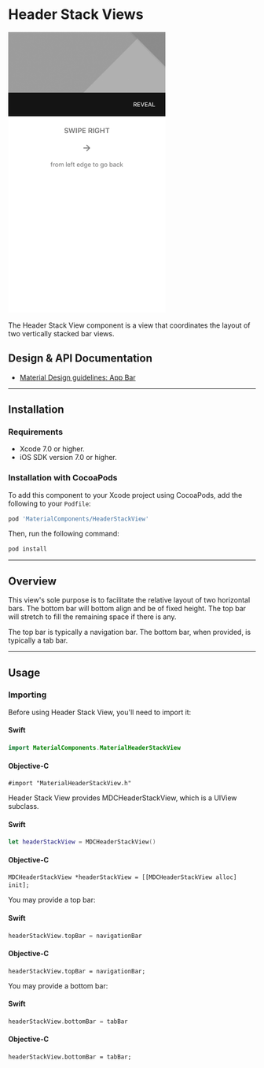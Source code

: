 <!--docs:
title: "Header Stack Views"
layout: detail
section: components
excerpt: "The Header Stack View component is a view that coordinates the layout of two vertically stacked bar views."
iconId: header
path: /catalog/flexible-headers/header-stack-views/
api_doc_root: true
-->

# Header Stack Views

<div class="article__asset article__asset--screenshot">
  <img src="docs/assets/header_stack_view.png" alt="Header Stack View" width="320">
</div>

The Header Stack View component is a view that coordinates the layout of two vertically stacked
bar views.

## Design & API Documentation

<ul class="icon-list">
  <li class="icon-list-item icon-list-item--spec"><a href="https://material.io/guidelines/layout/structure.html#structure-app-bar">Material Design guidelines: App Bar</a></li>
</ul>

- - -

## Installation

### Requirements

- Xcode 7.0 or higher.
- iOS SDK version 7.0 or higher.


### Installation with CocoaPods

To add this component to your Xcode project using CocoaPods, add the following to your `Podfile`:

``` bash
pod 'MaterialComponents/HeaderStackView'
```
<!--{: .code-renderer.code-renderer--install }-->

Then, run the following command:

``` bash
pod install
```


- - -

## Overview

This view's sole purpose is to facilitate the relative layout of two horizontal bars. The bottom bar
will bottom align and be of fixed height. The top bar will stretch to fill the remaining space if
there is any.

The top bar is typically a navigation bar. The bottom bar, when provided, is typically a tab bar.



- - -

## Usage

### Importing

Before using Header Stack View, you'll need to import it:

<!--<div class="material-code-render" markdown="1">-->
#### Swift
``` swift
import MaterialComponents.MaterialHeaderStackView
```

#### Objective-C

``` objc
#import "MaterialHeaderStackView.h"
```
<!--</div>-->


Header Stack View provides MDCHeaderStackView, which is a UIView subclass.

<!--<div class="material-code-render" markdown="1">-->
#### Swift
``` swift
let headerStackView = MDCHeaderStackView()
```

#### Objective-C

``` objc
MDCHeaderStackView *headerStackView = [[MDCHeaderStackView alloc] init];
```
<!--</div>-->

You may provide a top bar:

<!--<div class="material-code-render" markdown="1">-->
#### Swift
``` swift
headerStackView.topBar = navigationBar
```

#### Objective-C

``` objc
headerStackView.topBar = navigationBar;
```
<!--</div>-->

You may provide a bottom bar:

<!--<div class="material-code-render" markdown="1">-->
#### Swift
``` swift
headerStackView.bottomBar = tabBar
```

#### Objective-C

``` objc
headerStackView.bottomBar = tabBar;
```
<!--</div>-->
